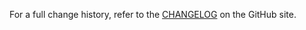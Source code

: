 For a full change history, refer to the [CHANGELOG](https://github.com/vuejs/language-tools/blob/master/CHANGELOG.md) on the GitHub site.
